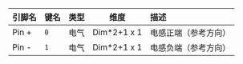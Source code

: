 <!--
DO NOT EDIT THIS FILE DIRECTLY.
This file is generated by tools/comp-docs.js.
All changes will be overwritten by regeneration.
-->

<slot class="model-pins">

| 引脚名 | 键名 | 类型 | 维度 | 描述 |
|:------ |:---- |:----:|:----:|:---- |
| Pin \+ | `0` | 电气 | Dim*2+1 x 1 | 电感正端（参考方向） |
| Pin \- | `1` | 电气 | Dim*2+1 x 1 | 电感负端（参考方向） |

</slot>
